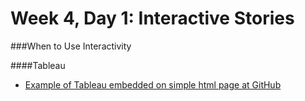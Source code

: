 # Week 4, Day 1: Interactive Stories

###When to Use Interactivity

####Tableau

- [Example of Tableau embedded on simple html page at GitHub](jacklule.github.io/embed-test-Tableau.html)
